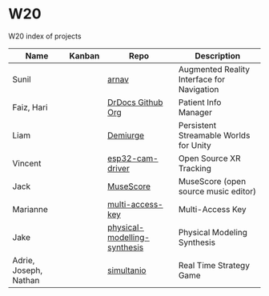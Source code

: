 # W20
W20 index of projects

| Name | Kanban |Repo | Description|
|------|------|------|------------|
| Sunil | | [arnav](https://github.com/CCS-1L-F19/arnav) | Augmented Reality Interface for Navigation|
| Faiz, Hari |  | [DrDocs Github Org](https://github.com/DrDocx) | Patient Info Manager |
| Liam |  | [Demiurge](https://github.com/alphamodder/desertofthorns) | Persistent Streamable Worlds for Unity  |
| Vincent |  | [esp32-cam-driver](https://github.com/argus-xr/esp32-cam-driver) | Open Source XR Tracking|
| Jack | | [MuseScore](https://github.com/CCS-1L-F19/MuseScore) | MuseScore (open source music editor)|
| Marianne | | [multi-access-key](https://github.com/CCS-1L-F19/multi-access-key) | Multi-Access Key | 
| Jake | | [physical-modelling-synthesis](https://github.com/CCS-1L-F19/physical-modelling-synthesis) | Physical Modeling Synthesis|
| Adrie, Joseph, Nathan  |  | [simultanio](https://github.com/CCS-1L-F19/simultanio) | Real Time Strategy Game |
